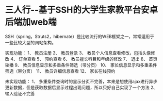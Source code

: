 # 三人行--基于SSH的大学生家教平台安卓后端加web端


SSH（spring，Struts2，hibernate）是比较流行的WEB框架之一，常常适用于一些比较大型的网站架构。

实现功能：
1、	教员注册
2、	教员登录
3、	教员个人信息查看修改，包括头像修改
4、	订单查看
5、	预约查看
6、	教员擅长科目和年级的修改
7、	退出
8、	首页轮播
9、	教员信息显示和多重条件筛选（带分页）
10、	家长信息显示和多重条件筛选（带分页）
11、	教员详细信息查看
12、	家长在线预约

未实现功能：
1、	多重条件查询时的显示分页不完善，本来是想使用ajax进行异步更新数据，但是获取数据后显示过程出现问题，所以只好自己实现了一个方法
2、	输入验证不完善


